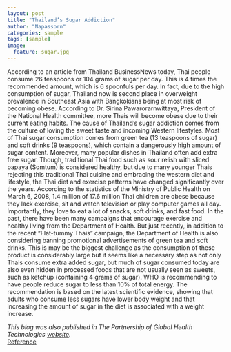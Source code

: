 ```yaml
---
layout: post
title: "Thailand’s Sugar Addiction"
author: "Napassorn"
categories: sample
tags: [sample]
image:
  feature: sugar.jpg
---
```


According to an article from Thailand BusinessNews today, Thai people consume 26 teaspoons or 104 grams of sugar per day. This is 4 times the recommended amount, which is 6 spoonfuls per day. In fact, due to the high consumption of sugar, Thailand now is second place in overweight prevalence in Southeast Asia with Bangkokians being at most risk of becoming obese. According to Dr. Sirina Pawarorarnwittaya, President of the National Health committee, more Thais will become obese due to their current eating habits.
The cause of Thailand’s sugar addiction comes from the culture of loving the sweet taste and incoming Western lifestyles. Most of Thai sugar consumption comes from green tea (13 teaspoons of sugar) and soft drinks (9 teaspoons), which contain a dangerously high amount of sugar content. Moreover, many popular dishes in Thailand often add extra free sugar. Though, traditional Thai food such as sour relish with sliced papaya (Somtum) is considered healthy, but due to many younger Thais rejecting this traditional Thai cuisine and embracing the western diet and lifestyle, the Thai diet and exercise patterns have changed significantly over the years. According to the statistics of the Ministry of Public Health on March 6, 2008, 1.4 million of 17.6 million Thai children are obese because they lack exercise, sit and watch television or play computer games all day. Importantly, they love to eat a lot of snacks, soft drinks, and fast food.
In the past, there have been many campaigns that encourage exercise and healthy living from the Department of Health. But just recently, in addition to the recent “Flat-tummy Thais” campaign, the Department of Health is also considering banning promotional advertisements of green tea and soft drinks. This is may be the biggest challenge as the consumption of these product is considerably large but it seems like a necessary step as not only Thais consume extra added sugar, but much of sugar consumed today are also even hidden in processed foods that are not usually seen as sweets, such as ketchup (containing 4 grams of sugar). 
WHO is recommending to have people reduce sugar to less than 10% of total energy. The recommendation is based on the latest scientific evidence, showing that adults who consume less sugars have lower body weight and that increasing the amount of sugar in the diet is associated with a weight increase.

*This blog was also published in The Partnership of Global Health Technologies [website](https://www.bu.edu/globalhealthtechnologies/2017/01/26/thailands-dangerous-sugar-addiction/).*  
[Reference](https://www.thailand-business-news.com/news/headline/51508-thailands-dangerous-sugar-addiction.html)

